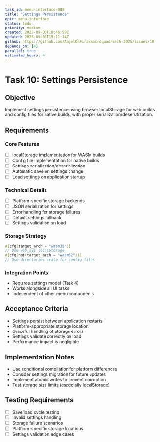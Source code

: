 ```yaml
---
task_id: menu-interface-008
title: "Settings Persistence"
epic: menu-interface
status: todo
priority: medium
created: 2025-09-03T18:46:59Z
updated: 2025-09-03T19:11:14Z
github: https://github.com/AngelOnFira/macroquad-mech-2025/issues/10
depends_on: [4]
parallel: true
estimated_hours: 4
---
```


# Task 10: Settings Persistence

## Objective
Implement settings persistence using browser localStorage for web builds and config files for native builds, with proper serialization/deserialization.

## Requirements

### Core Features
- [ ] localStorage implementation for WASM builds
- [ ] Config file implementation for native builds
- [ ] Settings serialization/deserialization
- [ ] Automatic save on settings change
- [ ] Load settings on application startup

### Technical Details
- [ ] Platform-specific storage backends
- [ ] JSON serialization for settings
- [ ] Error handling for storage failures
- [ ] Default settings fallback
- [ ] Settings validation on load

### Storage Strategy
```rust
#[cfg(target_arch = "wasm32")]
// Use web_sys localStorage
#[cfg(not(target_arch = "wasm32"))]
// Use directories crate for config files
```

### Integration Points
- Requires settings model (Task 4)
- Works alongside all UI tasks
- Independent of other menu components

## Acceptance Criteria
- Settings persist between application restarts
- Platform-appropriate storage location
- Graceful handling of storage errors
- Settings validate correctly on load
- Performance impact is negligible

## Implementation Notes
- Use conditional compilation for platform differences
- Consider settings migration for future updates
- Implement atomic writes to prevent corruption
- Test storage size limits (especially localStorage)

## Testing Requirements
- [ ] Save/load cycle testing
- [ ] Invalid settings handling
- [ ] Storage failure scenarios
- [ ] Platform-specific storage locations
- [ ] Settings validation edge cases